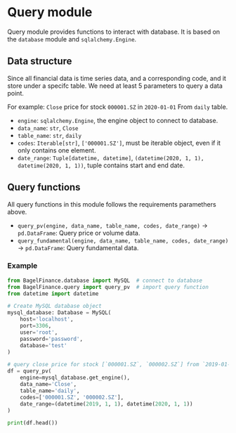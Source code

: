 # Query module

Query module provides functions to interact with database. It is based on the `database` module and `sqlalchemy.Engine`.

## Data structure

Since all financial data is time series data, and a corresponding code, and it store under a specifc table. We need at least 5 parameters to query a data point.

For example: `Close` price for stock `000001.SZ` in `2020-01-01` From `daily` table.

- `engine`: `sqlalchemy.Engine`, the engine object to connect to database.
- `data_name`: `str`,  `Close`
- `table_name`: `str`, `daily`
- `codes`: `Iterable[str]`, `['000001.SZ']`, must be iterable object, even if it only contains one element.
- `date_range`: `Tuple[datetime, datetime]`, `(datetime(2020, 1, 1), datetime(2020, 1, 1))`, tuple contains start and end date.

## Query functions

All query functions in this module follows the requirements paramethers above.  

- `query_pv(engine, data_name, table_name, codes, date_range)` -> `pd.DataFrame`: Query price or volume data.
- `query_fundamental(engine, data_name, table_name, codes, date_range)` -> `pd.DataFrame`: Query fundamental data.

### Example

```python
from BagelFinance.database import MySQL  # connect to database
from BagelFinance.query import query_pv  # import query function
from datetime import datetime

# Create MySQL database object
mysql_database: Database = MySQL(
    host='localhost',
    port=3306,
    user='root',
    password='password',
    database='test'
)

# query close price for stock [`000001.SZ`, `000002.SZ`] from `2019-01-01` to `2020-01-01`
df = query_pv(
    engine=mysql_database.get_engine(),
    data_name='Close',
    table_name='daily',
    codes=['000001.SZ', '000002.SZ'],
    date_range=(datetime(2019, 1, 1), datetime(2020, 1, 1))
)

print(df.head())
```
